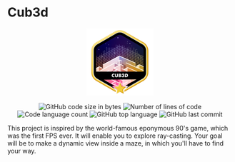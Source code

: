# Cub3d
  <p align="center">
  <img src="https://github.com/mcombeau/mcombeau/blob/main/42_badges/cub3dm.png" alt="Cub3d 42 project badge"/>
  </p>
 <p align="center">
	<!-- https://badge42.vercel.app/ -->
  </p>

<p align="center">
	<img alt="GitHub code size in bytes" src="https://img.shields.io/github/languages/code-size/ken0by/cub3d?color=lightblue" />
	<img alt="Number of lines of code" src="https://img.shields.io/tokei/lines/github/ken0by/cub3d?color=critical" />
	<img alt="Code language count" src="https://img.shields.io/github/languages/count/ken0by/cub3d?color=yellow" />
	<img alt="GitHub top language" src="https://img.shields.io/github/languages/top/ken0by/cub3d?color=blue" />
	<img alt="GitHub last commit" src="https://img.shields.io/github/last-commit/ken0by/cub3d?color=green" />
</p>

This project is inspired by the world-famous eponymous 90's game, which was the first FPS ever. It will enable you to explore ray-casting. Your goal will be to make a dynamic view inside a maze, in which you'll have to find your way.
